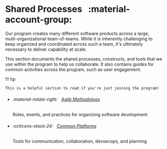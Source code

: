 # Shared Processes &nbsp; :material-account-group:

Our program creates many different software products across a large, multi-organizational team-of-teams. While it is inherently challenging to keep organized and coordinated across such a team, it's ultimately necessary to deliver capability at scale.

This section documents the shared processes, constructs, and tools that we use within the program to help us collaborate. It also contains guides for common activities across the program, such as user engagement.

<!--
!!! note

    The items documented in this section are both technical and organizational. They include common methods of team organization, synchronized sprints, and usage of common platforms.
-->

!!! tip

    This is a helpful section to read if you're just joining the program!

<div class="grid cards" markdown>

-   ###### :material-rotate-right: &nbsp; [Agile Methodology](agile/index.md)

    Roles, events, and practices for organizing software development

-   ###### :octicons-stack-24: &nbsp; [Common Platforms](platforms/index.md)

    Tools for communication, collaboration, devsecops, and planning

</div>
